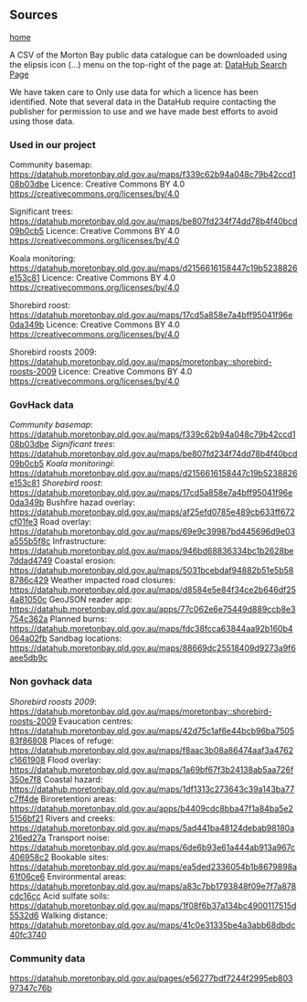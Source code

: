 ## Sources
[home](../README.md)

A CSV of the Morton Bay public data catalogue can be downloaded using the elipsis icon (...) menu
on the top-right of the page at: [DataHub Search Page](https://datahub.moretonbay.qld.gov.au/search)

We have taken care to Only use data for which a licence has been identified.
Note that several data in the DataHub require contacting the publisher for permission to use and
we have made best efforts to avoid using those data.

### Used in our project

Community basemap: https://datahub.moretonbay.qld.gov.au/maps/f339c62b94a048c79b42ccd108b03dbe
Licence: Creative Commons BY 4.0 https://creativecommons.org/licenses/by/4.0

Significant trees: https://datahub.moretonbay.qld.gov.au/maps/be807fd234f74dd78b4f40bcd09b0cb5
Licence: Creative Commons BY 4.0 https://creativecommons.org/licenses/by/4.0

Koala monitoring: https://datahub.moretonbay.qld.gov.au/maps/d2156616158447c19b5238826e153c81
Licence: Creative Commons BY 4.0 https://creativecommons.org/licenses/by/4.0

Shorebird roost: https://datahub.moretonbay.qld.gov.au/maps/17cd5a858e7a4bff95041f96e0da349b
Licence: Creative Commons BY 4.0 https://creativecommons.org/licenses/by/4.0

Shorebird roosts 2009: https://datahub.moretonbay.qld.gov.au/maps/moretonbay::shorebird-roosts-2009
Licence: Creative Commons BY 4.0 https://creativecommons.org/licenses/by/4.0

### GovHack data

_Community basemap_: https://datahub.moretonbay.qld.gov.au/maps/f339c62b94a048c79b42ccd108b03dbe
_Significant trees_: https://datahub.moretonbay.qld.gov.au/maps/be807fd234f74dd78b4f40bcd09b0cb5
_Koala monitoringi_: https://datahub.moretonbay.qld.gov.au/maps/d2156616158447c19b5238826e153c81
_Shorebird roost_: https://datahub.moretonbay.qld.gov.au/maps/17cd5a858e7a4bff95041f96e0da349b
Bushfire hazad overlay: https://datahub.moretonbay.qld.gov.au/maps/af25efd0785e489cb633ff672cf01fe3
Road overlay: https://datahub.moretonbay.qld.gov.au/maps/69e9c39987bd445696d9e03a555b5f8c
Infrastructure: https://datahub.moretonbay.qld.gov.au/maps/946bd68836334bc1b2628be7ddad4749
Coastal erosion: https://datahub.moretonbay.qld.gov.au/maps/5031bcebdaf94882b51e5b588786c429
Weather impacted road closures: https://datahub.moretonbay.qld.gov.au/maps/d8584e5e84f34ce2b646df254a81050c
GeoJSON reader app: https://datahub.moretonbay.qld.gov.au/apps/77c062e6e75449d889ccb8e3754c362a
Planned burns: https://datahub.moretonbay.qld.gov.au/maps/fdc38fcca63844aa92b160b4064a02fb
Sandbag locations: https://datahub.moretonbay.qld.gov.au/maps/88669dc25518409d9273a9f6aee5db9c

### Non govhack data

_Shorebird roosts 2009_: https://datahub.moretonbay.qld.gov.au/maps/moretonbay::shorebird-roosts-2009
Evaucation centres: https://datahub.moretonbay.qld.gov.au/maps/42d75c1af6e44bcb96ba750583f86808
Places of refuge: https://datahub.moretonbay.qld.gov.au/maps/f8aac3b08a86474aaf3a4762c1661908
Flood overlay: https://datahub.moretonbay.qld.gov.au/maps/1a69bf67f3b24138ab5aa726f350e7f8
Coastal hazard: https://datahub.moretonbay.qld.gov.au/maps/1df1313c273643c39a143ba77c7ff4de
Biroretentioni areas: https://datahub.moretonbay.qld.gov.au/apps/b4409cdc8bba47f1a84ba5e25156bf21
Rivers and creeks: https://datahub.moretonbay.qld.gov.au/maps/5ad441ba48124debab98180a216ed27a
Transport noise: https://datahub.moretonbay.qld.gov.au/maps/6de6b93e61a444ab913a967c406958c2
Bookable sites: https://datahub.moretonbay.qld.gov.au/maps/ea5ded2336054b1b8679898a61f06ce6
Environmental areas: https://datahub.moretonbay.qld.gov.au/maps/a83c7bb1793848f09e7f7a878cdc16cc
Acid sulfate soils: https://datahub.moretonbay.qld.gov.au/maps/1f08f6b37a134bc4900117515d5532d6
Walking distance: https://datahub.moretonbay.qld.gov.au/maps/41c0e31335be4a3abb68dbdc40fc3740

### Community data

https://datahub.moretonbay.qld.gov.au/pages/e56277bdf7244f2995eb80397347c76b


